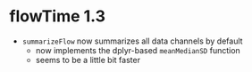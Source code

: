 # flowTime 1.3

- `summarizeFlow` now summarizes all data channels by default
    - now implements the dplyr-based `meanMedianSD` function
    - seems to be a little bit faster 
